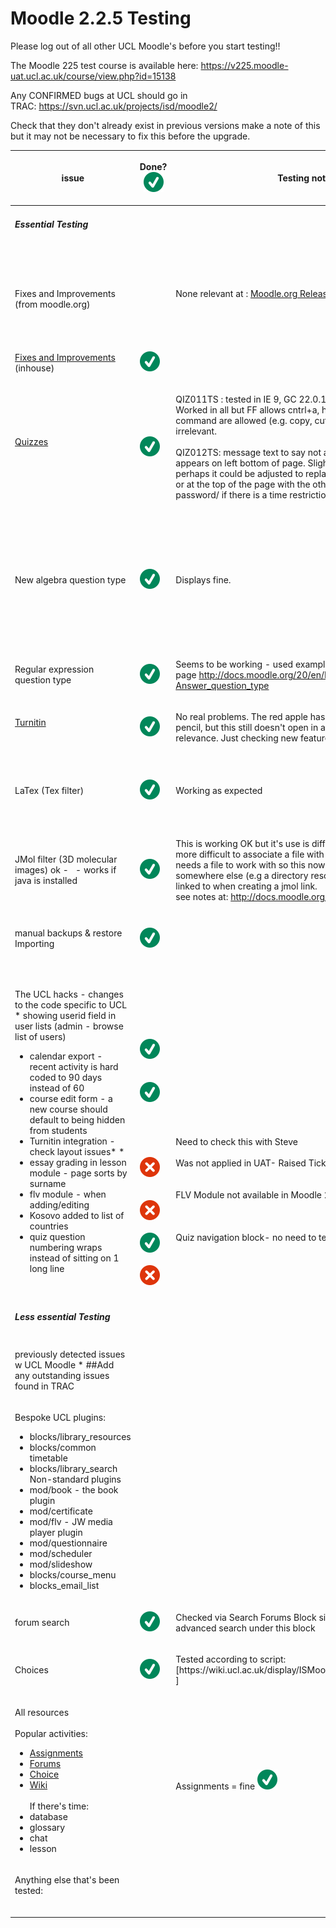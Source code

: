 # Moodle 2.2.5 Testing

Please log out of all other UCL Moodle's before you start testing!!

The Moodle 225 test course is available here: <https://v225.moodle-uat.ucl.ac.uk/course/view.php?id=15138>

Any CONFIRMED bugs at UCL should go in TRAC: <https://svn.ucl.ac.uk/projects/isd/moodle2/>

Check that they don't already exist in previous versions make a note of this but it may not be necessary to fix this before the upgrade.

<table style="width:100%;">
<colgroup>
<col width="14%" />
<col width="14%" />
<col width="14%" />
<col width="14%" />
<col width="14%" />
<col width="14%" />
<col width="14%" />
</colgroup>
<thead>
<tr class="header">
<th><p>issue</p></th>
<th><p>Done? <img src="images/icons/emoticons/check.svg" alt="(tick)" class="emoticon emoticon-tick" /></p></th>
<th><p>Testing notes</p></th>
<th><p>Details</p></th>
<th><p>who?<br />
</p></th>
<th><p>Browser?<br />
IE/FF/Ch<br />
(incl. v.)<br />
</p></th>
<th><p>outcome/decision</p></th>
</tr>
</thead>
<tbody>
<tr class="odd">
<td><h5 id="Moodle2.2.5Testing-EssentialTesting">Essential Testing</h5></td>
<td><p> </p></td>
<td><p> </p></td>
<td><p> </p></td>
<td><p> </p></td>
<td><p> </p></td>
<td><p> </p></td>
</tr>
<tr class="even">
<td><p><br />
Fixes and Improvements (from moodle.org)<br />
</p></td>
<td><p> </p></td>
<td><p>None relevant at : <a href="http://tracker.moodle.org/secure/ReleaseNote.jspa?atl_token=A6PK-W2VX-0DZO-RZAV%7Cc11711d9830b04f9ea1caf6cfb650edf49ab69bc%7Clout&amp;version=10951&amp;styleName=Html&amp;projectId=10011&amp;Create=Create">Moodle.org Release notes 2.2.5</a></p></td>
<td><p><a href="http://tracker.moodle.org/secure/ReleaseNote.jspa?atl_token=A6PK-W2VX-0DZO-RZAV%7Cc11711d9830b04f9ea1caf6cfb650edf49ab69bc%7Clout&amp;version=10951&amp;styleName=Html&amp;projectId=10011&amp;Create=Create">Moodle.org Release notes 2.2.5</a><br />
<br />
Note down fixes and improvements and pass on relevant ones to staff in an email to Moodle designers - all the bugs in the new release have been thoroughly tested by moodle.org and don't need retesting<br />
</p></td>
<td><p>Fi/Jess</p></td>
<td><p>N/A</p></td>
<td><p>Pass</p></td>
</tr>
<tr class="odd">
<td><p><a href="UCL_customisations_and_fixes">Fixes and Improvements</a> (inhouse)<br />
</p></td>
<td><p><img src="images/icons/emoticons/check.svg" alt="(tick)" class="emoticon emoticon-tick" /></p></td>
<td><p> </p></td>
<td><p>These <a href="UCL_customisations_and_fixes">Trac tickets</a> have been applied to v225.moodle-uat.ucl.ac.uk<br />
</p></td>
<td><p>Fi/Jess</p></td>
<td><p> </p></td>
<td><p> </p></td>
</tr>
<tr class="even">
<td><p><a href="Tests-Quiz">Quizzes</a><br />
<br />
</p></td>
<td><p><img src="images/icons/emoticons/check.svg" alt="(tick)" class="emoticon emoticon-tick" /></p></td>
<td><p>QIZ011TS : tested in IE 9, GC 22.0.1229.94m, FF 16.0.1. Worked in all but FF allows cntrl+a, however as no other command are allowed (e.g. copy, cut or paste) this seems irrelevant. <br />
<br />
QIZ012TS: message text to say not available in location appears on left bottom of page. Slightly odd place for it, perhaps it could be adjusted to replace the 're-attempt' button or at the top of the page with the other notes (eg. if you need a password/ if there is a time restriction)</p></td>
<td><p>Test quizzes thoroughly. We don't want e-exams affected!<br />
</p></td>
<td><p>Domi/Jess<br />
QIZ005S<br />
</p></td>
<td><p>IE v 9 (tutor) FF v 16.0.1 (student)</p></td>
<td><p> </p></td>
</tr>
<tr class="odd">
<td><p>New algebra question type </p></td>
<td><p><img src="images/icons/emoticons/check.svg" alt="(tick)" class="emoticon emoticon-tick" /></p></td>
<td><p>Displays fine.</p></td>
<td><p><strong>Rod's notes from last upgrade to 1912:</strong> Imported an algebra question set from Chem160x - tested 3 questions basic algebra manipulations including log question - looked OK 'cept for lack of LaTex for correct display.<br />
<strong>Jess notes:</strong> Using the Differentation category in the question bank directly in Chem160x. Get an error: &quot;Image not found!&quot; where all LaTeX images are supposed to be displayed. Fixed by Chris. Same error as last time (mimetex.linux needs execute permissions).</p></td>
<td><p>Domi/Jess</p></td>
<td><p>FF V 16.0.1</p></td>
<td><p> </p></td>
</tr>
<tr class="even">
<td><p>Regular expression question type</p></td>
<td><p><img src="images/icons/emoticons/check.svg" alt="(tick)" class="emoticon emoticon-tick" /><br />
</p></td>
<td><p>Seems to be working - used example 1 from this page <a href="http://docs.moodle.org/20/en/Regular_Expression_Short-Answer_question_type" class="uri">http://docs.moodle.org/20/en/Regular_Expression_Short-Answer_question_type</a></p></td>
<td><p> </p></td>
<td><p>Domi/ Jess</p></td>
<td><p>FF V 16.0.1</p></td>
<td><p> </p></td>
</tr>
<tr class="odd">
<td><p><a href="Tests-Turnitin">Turnitin</a><br />
<br />
</p></td>
<td><p><img src="images/icons/emoticons/check.svg" alt="(tick)" class="emoticon emoticon-tick" /></p></td>
<td><p>No real problems. The red apple has been replaced with a blue pencil, but this still doesn't open in a new window so no relevance. Just checking new features.</p></td>
<td><p>- Steve can you please check the layout problem you experienced on your netbook is still fixed please!</p></td>
<td><p>Domi/Jess</p></td>
<td><p>IE v 9</p></td>
<td><p> </p></td>
</tr>
<tr class="even">
<td><p>LaTex (Tex filter) </p></td>
<td><p><img src="images/icons/emoticons/check.svg" alt="(tick)" class="emoticon emoticon-tick" /></p></td>
<td><p>Working as expected<br />
</p></td>
<td><p>*Rod's notes from last upgrade to 1912: *not interpreted currently so all quizzes (and other pages employing maths markup will have errors)RD - PR fixed by changing TEX filter permissions ( as above)</p></td>
<td><p>Rod</p></td>
<td><p>FF16.0.1</p></td>
<td><p>Pass</p></td>
</tr>
<tr class="odd">
<td><p>JMol filter (3D molecular images) ok -   - works if java is installed</p></td>
<td><p><img src="images/icons/emoticons/check.svg" alt="(tick)" class="emoticon emoticon-tick" /></p></td>
<td><p>This is working OK but it's use is different in Moodle 2 making it more difficult to associate a file with a link - the jmol filter needs a file to work with so this now needs to be uploaded somewhere else (e.g a directory resource) before it can be linked to when creating a jmol link.<br />
see notes at: <a href="http://docs.moodle.org/22/en/Jmol_filter" class="uri">http://docs.moodle.org/22/en/Jmol_filter</a></p></td>
<td><p><br />
</p></td>
<td><p>Rod/Pascale</p></td>
<td><p>FF16.0.1</p></td>
<td><p>Pass</p></td>
</tr>
<tr class="even">
<td><p>manual backups &amp; restore<br />
Importing</p></td>
<td><p><img src="images/icons/emoticons/check.svg" alt="(tick)" class="emoticon emoticon-tick" /></p></td>
<td><p> </p></td>
<td><p> </p></td>
<td><p>Pascale/Fi</p></td>
<td><p>FF13.01<br />
GC 22.01</p></td>
<td><p>Backup/Restore- Pass<br />
Import- Pass</p></td>
</tr>
<tr class="odd">
<td><p>The UCL hacks - changes to the code specific to UCL<br />
* showing userid field in user lists (admin - browse list of users)</p>
<ul>
<li>calendar export - recent activity is hard coded to 90 days instead of 60 </li>
<li>course edit form - a new course should default to being hidden from students </li>
<li>Turnitin integration - check layout issues* *</li>
<li>essay grading in lesson module - page sorts by surname</li>
<li>flv module - when adding/editing</li>
<li>Kosovo added to list of countries </li>
<li>quiz question numbering wraps instead of sitting on 1 long line</li>
</ul></td>
<td><p><br />
<br />
<br />
<br />
<br />
<br />
<img src="images/icons/emoticons/check.svg" alt="(tick)" class="emoticon emoticon-tick" /><br />
<br />
<br />
<img src="images/icons/emoticons/check.svg" alt="(tick)" class="emoticon emoticon-tick" /><br />
<br />
<br />
<br />
<br />
<br />
<img src="images/icons/emoticons/error.svg" alt="(error)" class="emoticon emoticon-cross" /><br />
<br />
<br />
<img src="images/icons/emoticons/error.svg" alt="(error)" class="emoticon emoticon-cross" /><br />
<br />
<img src="images/icons/emoticons/check.svg" alt="(tick)" class="emoticon emoticon-tick" /><br />
<br />
<img src="images/icons/emoticons/error.svg" alt="(error)" class="emoticon emoticon-cross" /><br />
</p></td>
<td><p><br />
<br />
<br />
<br />
<br />
<br />
<br />
<br />
<br />
<br />
<br />
<br />
<br />
Need to check this with Steve<br />
<br />
Was not applied in UAT- Raised Ticket<br />
<br />
<br />
FLV Module not available in Moodle 2.2.5<br />
<br />
<br />
<br />
Quiz navigation block- no need to test<br />
<br />
<br />
</p></td>
<td><p>These are listed in Pete's test course.<br />
</p>
<ul>
<li>Page sorts by surname - check Case of the month (id=5407 - <a href="http://v1913.moodle-pp.ucl.ac.uk/mod/lesson/report.php?id=269544" class="uri">http://v1913.moodle-pp.ucl.ac.uk/mod/lesson/report.php?id=269544</a>)</li>
<li>flv module - when adding/editing - click advanced - you'll see entries in the 2 drop-downs for the 'UCL Media streaming' service </li>
<li>Quiz question numbering wraps instead of sitting on 1 long line -  (test with 50+ questions with 1 per page)<br />
</li>
</ul></td>
<td><p>Pascale/Fi/Jess</p></td>
<td><p>FF13.01 <br />
GC 22.01<br />
<br />
<br />
</p></td>
<td><ul>
<li><strong>Calendar</strong>- Pass</li>
<li><strong>Default Hidden</strong>- Pass</li>
<li><strong>Kosovo-</strong> Pass</li>
<li><strong>FLV</strong> not applicable</li>
<li><strong>Turnitin</strong>- Steve to check</li>
<li><strong>Grade Essays-</strong> Raised ticket</li>
</ul></td>
</tr>
<tr class="even">
<td><h5 id="Moodle2.2.5Testing-LessessentialTesting">Less essential Testing</h5></td>
<td><p> </p></td>
<td><p> </p></td>
<td><p> </p></td>
<td><p> </p></td>
<td></td>
<td></td>
</tr>
<tr class="odd">
<td><p>previously detected issues w UCL Moodle * ##Add any outstanding issues found in TRAC</p></td>
<td><p> </p></td>
<td><p> </p></td>
<td><p>See if any outstanding issues have been resolved. See: <a href="https://svn.ucl.ac.uk/projects/isd/moodle/report/1" class="uri">https://svn.ucl.ac.uk/projects/isd/moodle/report/1</a></p></td>
<td><p> </p></td>
<td><p> </p></td>
<td><p> </p></td>
</tr>
<tr class="even">
<td><p>Bespoke UCL plugins:<br />
</p>
<ul>
<li>blocks/library_resources</li>
<li>blocks/common timetable</li>
<li>blocks/library_search<br />
Non-standard plugins   </li>
<li>mod/book - the book plugin </li>
<li>mod/certificate</li>
<li>mod/flv - JW media player plugin</li>
<li>mod/questionnaire</li>
<li>mod/scheduler</li>
<li>mod/slideshow</li>
<li>blocks/course_menu</li>
<li>blocks_email_list</li>
</ul></td>
<td><p><br />
<br />
</p></td>
<td><p> </p></td>
<td><p>Custom certificate for Eastman dental    - Eastman Dental Bites certificate  displaying &quot;Mrs Ruth Glover, DCP tutor&quot;  - keep this - it will be used by Karen Widdowson for research projects in 2011/12</p></td>
<td><p>Pascale/Fi</p></td>
<td><p>FF12/ IE<br />
Blocks tested (except mod/flv - JW media player plugin and blocks_email_list: no longer around)</p></td>
<td></td>
</tr>
<tr class="odd">
<td><p>forum search </p></td>
<td><p><img src="images/icons/emoticons/check.svg" alt="(tick)" class="emoticon emoticon-tick" /></p></td>
<td><p>Checked via Search Forums Block simple search and<br />
advanced search under this block<br />
</p></td>
<td><p> </p></td>
<td><p>Rod</p></td>
<td><p>FF16.01</p></td>
<td><p>Pass</p></td>
</tr>
<tr class="even">
<td><p>Choices<br />
</p></td>
<td><p><img src="images/icons/emoticons/check.svg" alt="(tick)" class="emoticon emoticon-tick" /></p></td>
<td><p>Tested according to script:<br />
[https://wiki.ucl.ac.uk/display/ISMoodle/Tests-Choice<br />
]</p></td>
<td><p>All tested OK<br />
</p></td>
<td><p>Rod<br />
</p></td>
<td><p>FF16.01<br />
</p></td>
<td><p>Pass</p></td>
</tr>
<tr class="odd">
<td><p>All resources<br />
<br />
Popular activities:</p>
<ul>
<li><a href="Tests_-_Assignment">Assignments</a></li>
<li><a href="Tests-Forum">Forums</a></li>
<li><a href="Tests-Choice">Choice</a></li>
<li><a href="https://wiki.ucl.ac.uk/display/ISMoodle/Tests-+Wiki">Wiki</a><br />
 <br />
If there's time:<br />
</li>
<li>database</li>
<li>glossary</li>
<li>chat</li>
<li>lesson</li>
</ul></td>
<td><p> </p></td>
<td><p>Assignments = fine <img src="images/icons/emoticons/check.svg" alt="(tick)" class="emoticon emoticon-tick" /></p></td>
<td><p>May need to backup and restore files from live test course to be able test resources, as pp may no longer have any files</p></td>
<td><p>Assign-Domi<br />
Forums-Zaman<br />
Choice-Rod<br />
Wiki-Pascale<br />
<br />
If there's time - there's not!</p></td>
<td><p>Forums:GC22.012&amp;IE9.0.10&amp;FF15.0.1<br />
<br />
Assignments FF v 16.0.1</p></td>
<td><p> </p></td>
</tr>
<tr class="even">
<td><p>Anything else that's been tested:<br />
<br />
</p></td>
<td><p> </p></td>
<td><p> </p></td>
<td><p> </p></td>
<td><p> </p></td>
<td><p> </p></td>
<td><p> </p></td>
</tr>
</tbody>
</table>


